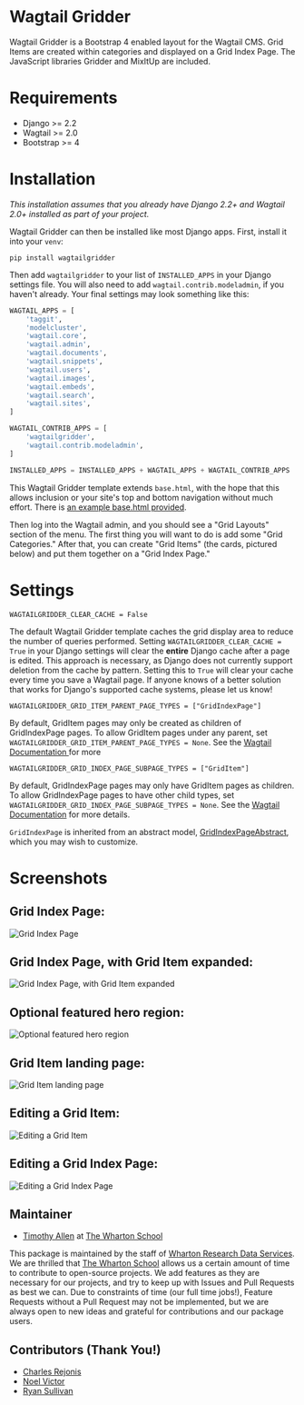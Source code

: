 # Wagtail Gridder

Wagtail Gridder is a Bootstrap 4 enabled layout for the Wagtail CMS. Grid Items are created within categories and displayed on a Grid Index Page. The JavaScript libraries Gridder and MixItUp are included.

# Requirements

* Django >= 2.2
* Wagtail >= 2.0
* Bootstrap >= 4

# Installation

*This installation assumes that you already have Django 2.2+ and Wagtail 2.0+ installed as part of your project.*

Wagtail Gridder can then be installed like most Django apps. First, install it into your `venv`:

    pip install wagtailgridder

Then add `wagtailgridder` to your list of `INSTALLED_APPS` in your Django settings file. You will also need to add `wagtail.contrib.modeladmin`, if you haven't already. Your final settings may look something like this:

```python
WAGTAIL_APPS = [
    'taggit',
    'modelcluster',
    'wagtail.core',
    'wagtail.admin',
    'wagtail.documents',
    'wagtail.snippets',
    'wagtail.users',
    'wagtail.images',
    'wagtail.embeds',
    'wagtail.search',
    'wagtail.sites',
]

WAGTAIL_CONTRIB_APPS = [
    'wagtailgridder',
    'wagtail.contrib.modeladmin',
]

INSTALLED_APPS = INSTALLED_APPS + WAGTAIL_APPS + WAGTAIL_CONTRIB_APPS
```

This Wagtail Gridder template extends `base.html`, with the hope that this allows inclusion or your site's top and bottom navigation without much effort. There is [an example base.html provided](https://github.com/wharton/wagtailgridder/blob/main/wagtailgridder/templates/base.html).

Then log into the Wagtail admin, and you should see a "Grid Layouts" section of the menu. The first thing you will want to do is add some "Grid Categories." After that, you can create "Grid Items" (the cards, pictured below) and put them together on a "Grid Index Page."

# Settings

    WAGTAILGRIDDER_CLEAR_CACHE = False

The default Wagtail Gridder template caches the grid display area to reduce the number of queries performed. Setting `WAGTAILGRIDDER_CLEAR_CACHE = True` in your Django settings will clear the **entire** Django cache after a page is edited. This approach is necessary, as Django does not currently support deletion from the cache by pattern. Setting this to `True` will clear your cache every time you save a Wagtail page. If anyone knows of a better solution that works for Django's supported cache systems, please let us know!

    WAGTAILGRIDDER_GRID_ITEM_PARENT_PAGE_TYPES = ["GridIndexPage"]

By default, GridItem pages may only be created as children of GridIndexPage pages. To
 allow GridItem pages under any parent, set
  `WAGTAILGRIDDER_GRID_ITEM_PARENT_PAGE_TYPES = None`. See the [Wagtail Documentation
  ](https://docs.wagtail.io/en/stable/reference/pages/model_reference.html#wagtail.core.models.Page.parent_page_types)
  for more

    WAGTAILGRIDDER_GRID_INDEX_PAGE_SUBPAGE_TYPES = ["GridItem"]

By default, GridIndexPage pages may only have GridItem pages as children. To allow GridIndexPage pages to have other child types, set `WAGTAILGRIDDER_GRID_INDEX_PAGE_SUBPAGE_TYPES = None`. See the [Wagtail Documentation](https://docs.wagtail.io/en/stable/reference/pages/model_reference.html#wagtail.core.models.Page.subpage_types) for more details.

`GridIndexPage` is inherited from an abstract model, [GridIndexPageAbstract](https://github.com/wharton/wagtailgridder/blob/a559ad39ec9f3bc1291080eb7e7cf5a60ffb5b38/wagtailgridder/models.py#L175), which you may wish to customize.

# Screenshots

## Grid Index Page:

![Grid Index Page](https://raw.githubusercontent.com/wharton/wagtailgridder/main/img/grid_index_page.jpg)

## Grid Index Page, with Grid Item expanded:

![Grid Index Page, with Grid Item expanded](https://raw.githubusercontent.com/wharton/wagtailgridder/main/img/grid_index_page_expanded.jpg)

## Optional featured hero region:

![Optional featured hero region](https://raw.githubusercontent.com/wharton/wagtailgridder/main/img/featured_hero.jpg)

## Grid Item landing page:

![Grid Item landing page](https://raw.githubusercontent.com/wharton/wagtailgridder/main/img/grid_item.jpg)

## Editing a Grid Item:

![Editing a Grid Item](https://raw.githubusercontent.com/wharton/wagtailgridder/main/img/edit_grid_item.jpg)

## Editing a Grid Index Page:

![Editing a Grid Index Page](https://raw.githubusercontent.com/wharton/wagtailgridder/main/img/edit_grid_index_page.jpg)

## Maintainer

* [Timothy Allen](https://github.com/FlipperPA) at [The Wharton School](https://github.com/wharton)

This package is maintained by the staff of [Wharton Research Data Services](https://wrds.wharton.upenn.edu/). We are thrilled that [The Wharton School](https://www.wharton.upenn.edu/) allows us a certain amount of time to contribute to open-source projects. We add features as they are necessary for our projects, and try to keep up with Issues and Pull Requests as best we can. Due to constraints of time (our full time jobs!), Feature Requests without a Pull Request may not be implemented, but we are always open to new ideas and grateful for contributions and our package users.

## Contributors (Thank You!)

* [Charles Rejonis](https://github.com/rejonis)
* [Noel Victor](https://github.com/noeldvictor)
* [Ryan Sullivan](https://github.com/tgs258)
